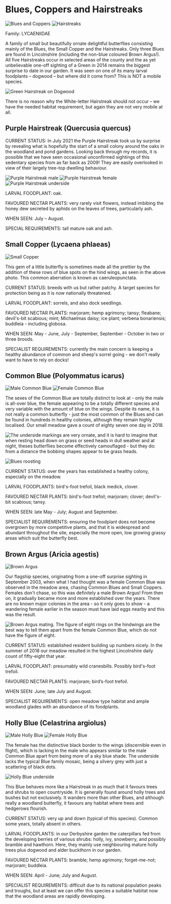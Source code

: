 Blues, Coppers and Hairstreaks
==============================

![Blues and Coppers](/asset/photo/Blues,%20Coppers,%20and%20Hairstreaks.jpg) ![Hairstreaks](/asset/photo/Purple%20Hairstreak%20underside%202.jpg)

Family: LYCAENIIDAE

A family of small but beautifully ornate delightful butterflies consisting mainly of the Blues,  the Small Copper and the Hairstreaks. Only three Blues are found in Lincolnshire (including the non-blue coloured Brown Argus!). All five Hairstreaks occur in selected areas of the county and the as yet unbelievable one-off sighting of a Green in 2014 remains the biggest surprise to date in our garden. It was seen on one of its many larval foodplants – dogwood – but where did it come from? This is NOT a mobile species. 

![Green Hairstreak on Dogwood](/asset/photo/Green%20Hairstreak%20on%20dogwood.jpg)

There is no reason why the White-letter Hairstreak should not occur – we have the needed habitat requirement, but again they are not very mobile at all.

Purple Hairstreak (Quercusia quercus)
-------------------------------------

CURRENT STATUS: In July 2021 the Purple Hairstreak took us by surprise by revealing what is hopefully the start of a small colony around the oaks in the woodland and pond gardens. Looking back through my records, it is possible that we have seen occasional unconfirmed sightings of this sedentary species from as far back as 2009! They are easily overlooked in view of their largely tree-top dwelling behaviour.

![Purple Hairstreak male](/asset/photo/Purple%20Hairstreak%20male.jpg) ![Purple Hairstreak female](/asset/photo/Purple%20Hairstreak%20female.jpg) ![Purple Hairstreak underside](/asset/photo/Purple%20Hairstreak%20underside.jpg)

LARVAL FOODPLANT: oak.

FAVOURED NECTAR PLANTS: very rarely visit flowers, instead imbibing the honey dew secreted by aphids on the leaves of trees, particularly ash.

WHEN SEEN: July – August.

SPECIAL REQUIREMENTS: tall mature oak and ash.

Small Copper (Lycaena phlaeas)
------------------------------

![Small Copper](/asset/photo/Small%20Copper%20caeruleo.jpg) 

This gem of a little butterfly is sometimes made all the prettier by the addition of these rows of blue spots on the hind wings, as seen in the above photo. This common aberration is known as caeruleopunctata.

CURRENT STATUS: breeds with us but rather patchy. A target species for protection being as it is now nationally threatened.

LARVAL FOODPLANT: sorrels, and also dock seedlings.

FAVOURED NECTAR PLANTS: marjoram; hemp agrimony; tansy; fleabane; devil's-bit scabious; mint; Michaelmas daisy; ice plant; verbena bonariensis; buddleia - including globosa.

WHEN SEEN: May - June, July - September, September - October in two or three broods.

SPECIALIST REQUIREMENTS: currently the main concern is keeping a healthy abundance of common and sheep's sorrel going - we don't really want to have to rely on docks!

Common Blue (Polyommatus icarus)
--------------------------------

![Male Common Blue](/asset/photo/Common%20Blue%20male.jpg) ![Female Common Blue](/asset/photo/Common%20Blue%20female.jpg)

The sexes of the Common Blue are totally distinct to look at - only the male is all-over blue, the female appearing to be a totally different species and very variable with the amount of blue on the wings. Despite its name, it is not really a common butterfly - just the most common of the Blues and can be found in hundreds in healthy colonies, although they remain highly localised. Our small meadow gave a count of eighty seven one day in 2018.

![The underside markings are very ornate, and it is hard to imagine that when resting head down on grass or seed heads in dull weather and at night, theses butterflies become effectively camouflaged - but they do: from a distance the bobbing shapes appear to be grass heads.](/asset/photo/Common%20Blue%20underside.jpg)

![Blues roosting](/asset/photo/Blues%20roosting.jpg)

CURRENT STATUS: over the years has established a healthy colony, especially on the meadow.

LARVAL FOODPLANTS: bird's-foot trefoil, black medick, clover.

FAVOURED NECTAR PLANTS: bird's-foot trefoil; marjoram; clover; devil's-bit scabious; tansy.

WHEN SEEN: late May - July; August and September.

SPECIALIST REQUIREMENTS: ensuring the foodplant does not become overgrown by more competitive plants, and that it is widespread and abundant throughout the site, especially the more open, low growing grassy areas which suit the butterfly best.

Brown Argus (Aricia agestis)
----------------------------

![Brown Argus](/asset/photo/Brown%20Argus%202.jpg)

Our flagship species, originating from a one-off surprise sighting in September 2003, when what I had thought was a female Common Blue was observed in the meadow area, chasing Common Blues and Small Coppers. Females don't chase, so this was definitely a male Brown Argus! From then on, it gradually became more and more established over the years. There are no known major colonies in the area - so it only goes to show - a wandering female earlier in the season must have laid eggs nearby and this was the result. 

![Brown Argus mating. The figure of eight rings on the hindwings are the best way to tell them apart from the female Common Blue, which do not have the figure of eight.](/asset/photo/Brown%20Argus%20mating.jpg)

CURRENT STATUS: established resident building up numbers nicely. In the summer of 2018 our meadow resulted in the highest Lincolnshire daily count of fifty-eight that year.

LARVAL FOODPLANT: presumably wild cranesbills. Possibly bird's-foot trefoil.  

FAVOURED NECTAR PLANTS: marjoram; bird’s-foot trefoil.

WHEN SEEN: June;  late July and August.

SPECIALIST REQUIREMENTS: open meadow type habitat and ample woodland glades with an abundance of its foodplants. 

Holly Blue (Celastrina argiolus)
--------------------------------

![Male Holly Blue](/asset/photo/Holly%20Blue%20male.jpg) ![Female Holly Blue](/asset/photo/Holly%20Blue%20female.jpg)

The female has the distinctive black border to the wings (discernible even in flight), which is lacking in the male who appears similar to the male Common Blue apart from being more of a sky blue shade. The underside lacks the typical Blue family mosaic, being a silvery grey with just a scattering of black dots. 

![Holly Blue underside](/asset/photo/Holly%20Blue%20underside.jpg)

This Blue behaves more like a Hairstreak in as much that it favours trees and shrubs to open countryside. It is generally found around holly trees and bushes but not exclusively. It wanders more than other Blues, and although really a woodland butterfly, it favours any habitat where trees and hedgerows flourish.

CURRENT STATUS: very up and down (typical of this species). Common some years, totally absent in others.

LARVAL FOODPLANTS: in our Derbyshire garden the caterpillars fed from the developing berries of various shrubs: holly, ivy, snowberry, and possibly bramble and hawthorn. Here, they mainly use neighbouring mature holly trees plus dogwood and alder buckthorn in our garden.

FAVOURED NECTAR PLANTS: bramble; hemp agrimony; forget-me-not; marjoram; buddleia.

WHEN SEEN: April - June;  July and August.

SPECIALIST REQUIREMENTS: difficult due to its national population peaks and troughs, but at least we can offer this species a suitable habitat now that the woodland areas are rapidly developing.

